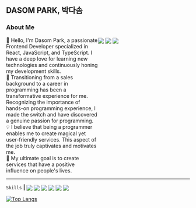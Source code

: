 ## DASOM PARK, 박다솜
### About Me
<div style="display: flex">
  <div style="flex: 1">
    <div style="display: flex; flex-direction: column;">
      <div>
        👋 Hello, I'm Dasom Park, a passionate Frontend Developer specialized in React, JavaScript, and TypeScript. I have a deep love for learning new technologies and continuously honing my development skills.
      </div>
      <div>
        💼 Transitioning from a sales background to a career in programming has been a transformative experience for me. Recognizing the importance of hands-on programming experience, I made the switch and have discovered a genuine passion for programming.
      </div>
      <div>
        💡 I believe that being a programmer enables me to create magical yet user-friendly services. This aspect of the job truly captivates and motivates me.
      </div>
      <div>
        🌟 My ultimate goal is to create services that have a positive influence on people's lives.
      </div>
    </div>
  </div>
  <div style="flex: 1">
    <div>
      <a href="https://www.notion.so/somtha/0dff78b8536b4612bebd5300572e55bc"><img src="https://img.shields.io/badge/Portfolio-000000?style=flat-square&logo=Notion&logoColor=white" align="center"/></a>
      <a href="https://velog.io/@somda"><img src="https://img.shields.io/badge/Velog-20C997?style=flat-square&logo=Velog&logoColor=white" align="center"/></a>
      <a href="https://www.linkedin.com/in/dasom-park-19572417a/"><img src="https://img.shields.io/badge/LinkedIn-0A66C2?style=flat-square&logo=LinkedIn&logoColor=white" align="center"/></a>
    </div>
  </div>
</div>


---
`Skills` **|**
<img src="https://img.shields.io/badge/React-61DAFB?style=flat-square&logo=React&logoColor=white" align="center"/>
<img src="https://img.shields.io/badge/TypeScript-3178C6?style=flat-square&logo=TypeScript&logoColor=white" align="center"/>
<img src="https://img.shields.io/badge/JavaScript-F7DF1E?style=flat-square&logo=javascript&logoColor=white"  align="center"/>
<img src="https://img.shields.io/badge/Recoil-FD2251?style=flat-square&logo=Recoil&logoColor=white" align="center"/>
<img src="https://img.shields.io/badge/SCSS-CC6699?style=flat-square&logo=Sass&logoColor=white" align="center"/>
<img src="https://img.shields.io/badge/ESLint-4B32C3?style=flat-square&logo=ESLint&logoColor=white" align="center"/>

[![Top Langs](https://github-readme-stats.vercel.app/api/top-langs/?username=devsomda&layout=compact)](https://github.com/devsomda/github-readme-stats)


<!--
**devsomda/devsomda** is a ✨ _special_ ✨ repository because its `README.md` (this file) appears on your GitHub profile.

Here are some ideas to get you started:

- 🔭 I’m currently working on ...
- 🌱 I’m currently learning ...
- 👯 I’m looking to collaborate on ...
- 🤔 I’m looking for help with ...
- 💬 Ask me about ...
- 📫 How to reach me: ...
- 😄 Pronouns: ...
- ⚡ Fun fact: ...
-->
